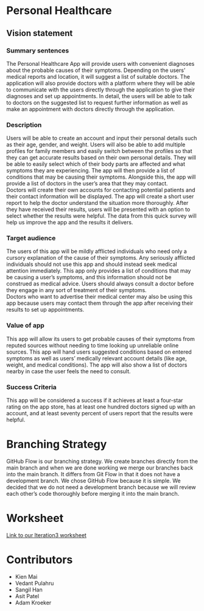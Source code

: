 # Personal Healthcare

## Vision statement

### Summary sentences

The Personal Healthcare App will provide users with convenient diagnoses about the probable causes of their symptoms. Depending on the users’ medical reports and location, it will suggest a list of suitable doctors. The application will also provide doctors with a platform where they will be able to communicate with the users directly through the application to give their diagnoses and set up appointments. In detail, the users will be able to talk to doctors on the suggested list to request further information as well as make an appointment with doctors directly through the application. 

### Description

Users will be able to create an account and input their personal details such as their age, gender, and weight. Users will also be able to add multiple profiles for family members and easily switch between the profiles so that they can get accurate results based on their own personal details. 
They will be able to easily select which of their body parts are affected and what symptoms they are experiencing. The app will then provide a list of conditions that may be causing their symptoms. Alongside this, the app will provide a list of doctors in the user’s area that they may contact.  
Doctors will create their own accounts for contacting potential patients and their contact information will be displayed. The app will create a short user report to help the doctor understand the situation more thoroughly. 
After they have received their results, users will be presented with an option to select whether the results were helpful. The data from this quick survey will help us improve the app and the results it delivers.  

### Target audience

The users of this app will be mildly afflicted individuals who need only a cursory explanation of the cause of their symptoms. Any seriously afflicted individuals should not use this app and should instead seek medical attention immediately. This app only provides a list of conditions that may be causing a user’s symptoms, and this information should not be construed as medical advice. Users should always consult a doctor before they engage in any sort of treatment of their symptoms.  
Doctors who want to advertise their medical center may also be using this app because users may contact them through the app after receiving their results to set up appointments. 

### Value of app

This app will allow its users to get probable causes of their symptoms from reputed sources without needing to time looking up unreliable online sources. This app will hand users suggested conditions based on entered symptoms as well as users’ medically relevant account details (like age, weight, and medical conditions). The app will also show a list of doctors nearby in case the user feels the need to consult. 

### Success Criteria

This app will be considered a success if it achieves at least a four-star rating on the app store, has at least one hundred doctors signed up with an account, and at least seventy percent of users report that the results were helpful. 

# Branching Strategy

GitHub Flow is our branching strategy. We create branches directly from the main branch and when we are done working we merge our branches back into the main branch. It differs from Git Flow in that it does not have a development branch. We chose GitHub Flow because it is simple. We decided that we do not need a development branch because we will review each other’s code thoroughly before merging it into the main branch.

# Worksheet

[Link to our Iteration3 worksheet](Iteration3_documents/i3_worksheet.md)

# Contributors
- Kien Mai
- Vedant Pulahru
- Sangil Han
- Asit Patel
- Adam Kroeker
 
